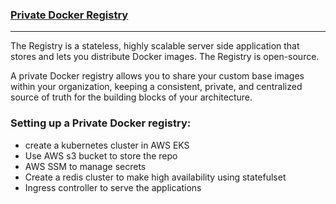 ### [Private Docker Registry](https://docs.docker.com/registry/)
----------------------------

The Registry is a stateless, highly scalable server side application that stores and lets you distribute Docker images. The Registry is open-source.

A private Docker registry allows you to share your custom base images within your organization, keeping a consistent, private, and centralized source of truth for the building blocks of your architecture.

### Setting up a Private Docker registry:
  - create a kubernetes cluster in AWS EKS
  - Use AWS s3 bucket to store the repo
  - AWS SSM to manage secrets
  - Create a redis cluster to make high availability using statefulset
  - Ingress controller to serve the applications


